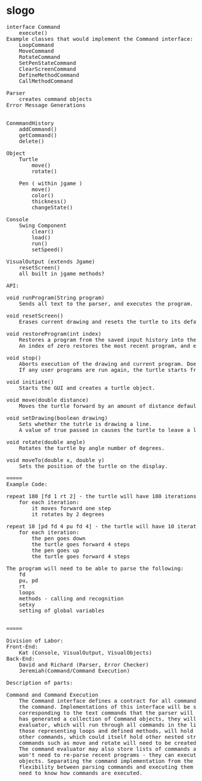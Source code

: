 slogo
=====

<pre>
interface Command
	execute()
Example classes that would implement the Command interface:
	LoopCommand
	MoveCommand
	RotateCommand
	SetPenStateCommand
	ClearScreenCommand
	DefineMethodCommand
	CallMethodCommand
	
Parser
	creates command objects
Error Message Generations
    

ConmmandHistory
	addCommand()
	getCommand()
	delete()

Object
	Turtle
		move()
		rotate()

	Pen ( within jgame )
		move()
		color()
		thickness()
		changeState()

Console
	Swing Component
		clear()
		load()
		run()
		setSpeed()	

VisualOutput (extends Jgame)
	resetScreen()
	all built in jgame methods?

API:

void runProgram(String program)
	Sends all text to the parser, and executes the program.

void resetScreen()
	Erases current drawing and resets the turtle to its default position/orientation in the display area.

void restoreProgram(int index)
	Restores a program from the saved input history into the console. 
	An index of zero restores the most recent program, and earlier items have a greater index.

void stop()
	Aborts execution of the drawing and current program. Does not reset the state of the turtle.
	If any user programs are run again, the turtle starts from its current position.
	
void initiate()
	Starts the GUI and creates a turtle object.

void move(double distance)
	Moves the turtle forward by an amount of distance default units.
	
void setDrawing(boolean drawing)
	Sets whether the tutrle is drawing a line. 
	A value of true passed in causes the turtle to leave a line behind it when moving.
	
void rotate(double angle)
	Rotates the turtle by angle number of degrees.

void moveTo(double x, double y)
	Sets the position of the turtle on the display.
    
=====
Example Code:

repeat 180 [fd 1 rt 2] - the turtle will have 180 iterations;
    for each iteration:
        it moves forward one step
        it rotates by 2 degrees
        
repeat 10 [pd fd 4 pu fd 4] - the turtle will have 10 iterations;
    for each iteration:
        the pen goes down
        the turtle goes forward 4 steps
        the pen goes up
        the turtle goes forward 4 steps
        
The program will need to be able to parse the following:
    fd
    pu, pd
    rt
    loops
    methods - calling and recognition
    setxy
    setting of global variables


=====

Division of Labor:
Front-End:
    Kat (Console, VisualOutput, VisualObjects)
Back-End:
    David and Richard (Parser, Error Checker)
    Jeremiah(Command/Command Execution)

Description of parts:

Command and Command Execution
	The Command interface defines a contract for all commands with one method to execute
	the command. Implementations of this interface will be specific commands, each
	corresponding to the text commands that the parser will recognize. Once the parser
	has generated a collection of Command objects, they will be passed to the command 
	evaluator, which will run through all commands in the list. Some commands, such as
	those representing loops and defined methods, will hold a reference to a list of
	other commands, which could itself hold other nested structures as well. Simple 
	commands such as move and rotate will need to be created with only a parameter value. 
	The command evaluator may also store lists of commands as "programs" so the parser 
	won't need to re-parse recent programs - they can execute straight from the Command 
	objects. Separating the command implementation from the parsing allows for greater
	flexibility between parsing commands and executing them - so the parser doesn't
	need to know how commands are executed.
</pre>    

